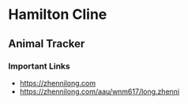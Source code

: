 # Hamilton Cline

## Animal Tracker

### Important Links

- https://zhennilong.com
- https://zhennilong.com/aau/wnm617/long.zhenni